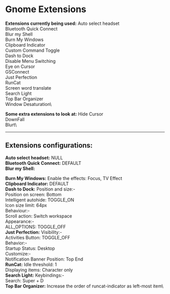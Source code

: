 # Gnome Extensions

**Extensions currently being used:**
    Auto select headset\
    Bluetooth Quick Connect\
    Blur my Shell\
    Burn My Windows\
    Clipboard Indicator\
    Custom Command Toggle\
    Dash to Dock\
    Disable Menu Switching\
    Eye on Cursor\
    GSConnect\
    Just Perfection\
    RunCat\
    Screen word translate\
    Search Light\
    Top Bar Organizer\
    Window Desaturation\

**Some extra extensions to look at:**
    Hide Cursor\
    DownFall\
    Blurt\


--------------------------------------

## Extensions configurations:
**Auto select headset:**
    NULL\
**Bluetooth Quick Connect:**
    DEFAULT\
**Blur my Shell:**

**Burn My Windows:**
    Enable the effects: Focus, TV Effect\
**Clipboard Indicator:**
    DEFAULT\
**Dash to Dock:**
    Position and size:-\
        Position on screen: Bottom\
        Intelligent autohide: TOGGLE_ON\
        Icon size limit: 64px\
    Behaviour:-\
        Scroll action: Switch workspace\
    Appearance:-\
        ALL_OPTIONS: TOGGLE_OFF\
**Just Perfection:**
    Visibility:-\
        Activities Button: TOGGLE_OFF\
    Behavior:-\
        Startup Status: Desktop\
    Customize:-\
        Notification Banner Position: Top End\
**RunCat:**
    Idle threshold: 1\
    Displaying items: Character only\
**Search Light:**
    Keybindings:-\
        Search: Super + D\
**Top Bar Organizer:**
    Increase the order of runcat-indicator as left-most item\
